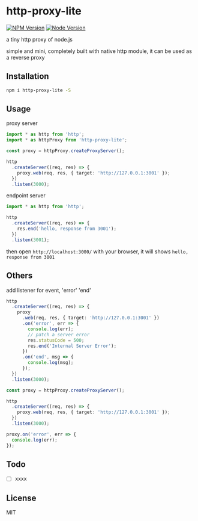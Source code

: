 # http-proxy-lite

[![NPM Version][npm-image]][npm-url]
[![Node Version][node-image]][node-url]

a tiny http proxy of node.js

simple and mini, completely built with native http module, it can be used as a reverse proxy

## Installation

```bash
npm i http-proxy-lite -S
```

## Usage

proxy server

```typescript
import * as http from 'http';
import * as httpProxy from 'http-proxy-lite';

const proxy = httpProxy.createProxyServer();

http
  .createServer((req, res) => {
    proxy.web(req, res, { target: 'http://127.0.0.1:3001' });
  })
  .listen(3000);
```

endpoint server

```typescript
import * as http from 'http';

http
  .createServer((req, res) => {
    res.end('hello, response from 3001');
  })
  .listen(3001);
```

then open `http://localhost:3000/` with your browser, it will shows `hello, response from 3001`

## Others

add listener for event, 'error' 'end'

```typescript
http
  .createServer((req, res) => {
    proxy
      .web(req, res, { target: 'http://127.0.0.1:3001' })
      .on('error', err => {
        console.log(err);
        // patch a server error
        res.statusCode = 500;
        res.end('Internal Server Error');
      })
      .on('end', msg => {
        console.log(msg);
      });
  })
  .listen(3000);
```

```typescript
const proxy = httpProxy.createProxyServer();

http
  .createServer((req, res) => {
    proxy.web(req, res, { target: 'http://127.0.0.1:3001' });
  })
  .listen(3000);

proxy.on('error', err => {
  console.log(err);
});
```

## Todo

- [ ] xxxx

## License

MIT

[npm-image]: https://img.shields.io/npm/v/http-proxy-lite.svg
[npm-url]: https://www.npmjs.com/package/http-proxy-lite
[node-image]: https://img.shields.io/badge/node.js-%3E=8-brightgreen.svg
[node-url]: https://nodejs.org/download/
